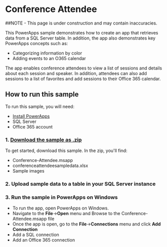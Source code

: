 <properties
    pageTitle="Conference Attendee Sample App"
    description="Sample PowerApp with SQL Server as a data source"
    services="powerapps"
    documentationCenter="na"
    authors="merwanhade"
    manager="dwrede"
    editor=""
    tags=""/>

<tags
   ms.service="powerapps"
   ms.devlang="na"
   ms.topic="article"
   ms.tgt_pltfrm="na"
   ms.workload="na"
   ms.date="11/17/2015"
   ms.author="mhade"/>

# Conference Attendee #
##NOTE - This page is under construction and may contain inaccuracies. 

This PowerApps sample demonstrates how to create an app that retrieves data from a SQL Server table. In addition, the app also demonstrates key PowerApps concepts such as:

- Categorizing information by color
- Adding events to an O365 calendar

The app enables conference attendees to view a list of sessions and details about each session and speaker. In addition, attendees can also add sessions to a list of favorites and add sessions to their Office 365 calendar. 

## How to run this sample ##
To run this sample, you will need:

- [Install PowerApps](http://aka.ms/powerappsinstall)
- SQL Server
- Office 365 account


### 1. [Download the sample as .zip](http://www.microsoft.com)
To get started, download this sample. In the zip, you'll find: 

- Conference-Attendee.msapp
- conferenceattendeesampledata.xlsx
- Sample images 

### 2. Upload sample data to a table in your SQL Server instance


### 3. Run the sample in PowerApps on Windows
- To run the app, open PowerApps on Windows. 
- Navigate to the **File**->**Open** menu and Browse to the Conference-Attendee.msapp file
- Once the app is open, go to the **File**->**Connections** menu and click **Add Connection**
- Add a SQL connection
- Add an Office 365 connection
